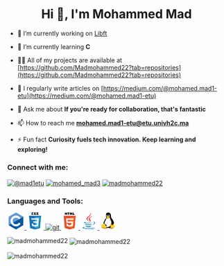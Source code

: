 <h1 align="center">Hi 👋, I'm Mohammed Mad</h1>


- 🔭 I’m currently working on [Libft](https://github.com/Madmohammed22/Libft)

- 🌱 I’m currently learning **C**

- 👨‍💻 All of my projects are available at [https://github.com/Madmohammed22?tab=repositories](https://github.com/Madmohammed22?tab=repositories)

- 📝 I regularly write articles on [https://medium.com/@mohamed.mad1-etu](https://medium.com/@mohamed.mad1-etu)

- 💬 Ask me about **If you're ready for collaboration, that's fantastic**

- 📫 How to reach me **mohamed.mad1-etu@etu.univh2c.ma**

- ⚡ Fun fact **Curiosity fuels tech innovation. Keep learning and exploring!**

<h3 align="left">Connect with me:</h3>
<p align="left">
<a href="https://twitter.com/@mad1etu" target="blank"><img align="center" src="https://raw.githubusercontent.com/rahuldkjain/github-profile-readme-generator/master/src/images/icons/Social/twitter.svg" alt="@mad1etu" height="30" width="40" /></a>
<a href="https://instagram.com/mohamed_mad3" target="blank"><img align="center" src="https://raw.githubusercontent.com/rahuldkjain/github-profile-readme-generator/master/src/images/icons/Social/instagram.svg" alt="mohamed_mad3" height="30" width="40" /></a>
<a href="https://www.leetcode.com/madmohammed22" target="blank"><img align="center" src="https://raw.githubusercontent.com/rahuldkjain/github-profile-readme-generator/master/src/images/icons/Social/leet-code.svg" alt="madmohammed22" height="30" width="40" /></a>
</p>

<h3 align="left">Languages and Tools:</h3>
<p align="left"> <a href="https://www.cprogramming.com/" target="_blank" rel="noreferrer"> <img src="https://raw.githubusercontent.com/devicons/devicon/master/icons/c/c-original.svg" alt="c" width="40" height="40"/> </a> <a href="https://www.w3schools.com/css/" target="_blank" rel="noreferrer"> <img src="https://raw.githubusercontent.com/devicons/devicon/master/icons/css3/css3-original-wordmark.svg" alt="css3" width="40" height="40"/> </a> <a href="https://git-scm.com/" target="_blank" rel="noreferrer"> <img src="https://www.vectorlogo.zone/logos/git-scm/git-scm-icon.svg" alt="git" width="40" height="40"/> </a> <a href="https://www.w3.org/html/" target="_blank" rel="noreferrer"> <img src="https://raw.githubusercontent.com/devicons/devicon/master/icons/html5/html5-original-wordmark.svg" alt="html5" width="40" height="40"/> </a> <a href="https://www.java.com" target="_blank" rel="noreferrer"> <img src="https://raw.githubusercontent.com/devicons/devicon/master/icons/java/java-original.svg" alt="java" width="40" height="40"/> </a> <a href="https://www.linux.org/" target="_blank" rel="noreferrer"> <img src="https://raw.githubusercontent.com/devicons/devicon/master/icons/linux/linux-original.svg" alt="linux" width="40" height="40"/> </a> </p>

<p><img align="left" src="https://github-readme-stats.vercel.app/api/top-langs?username=madmohammed22&show_icons=true&locale=en&layout=compact" alt="madmohammed22" /></p>

<p>&nbsp;<img align="center" src="https://github-readme-stats.vercel.app/api?username=madmohammed22&show_icons=true&locale=en" alt="madmohammed22" /></p>

<p><img align="center" src="https://github-readme-streak-stats.herokuapp.com/?user=madmohammed22&" alt="madmohammed22" /></p>

